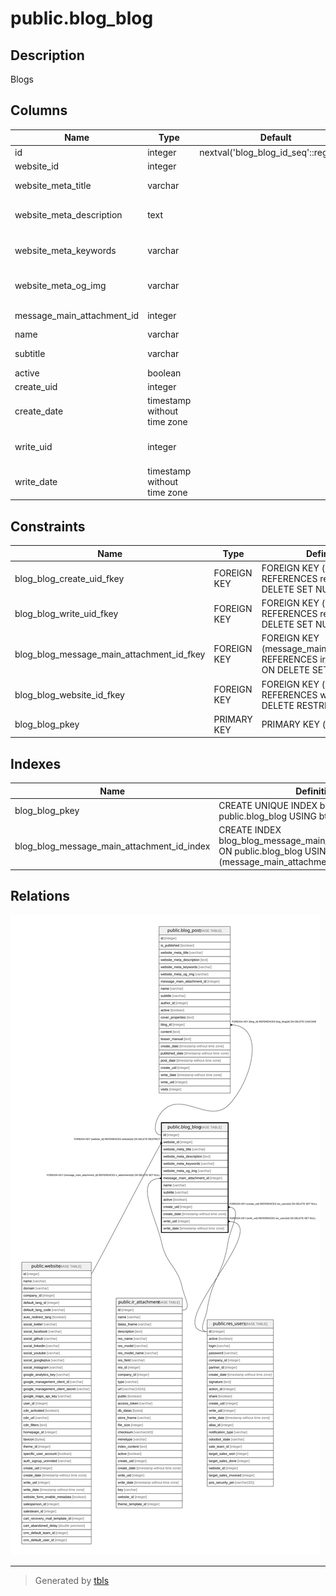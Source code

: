 # public.blog_blog

## Description

Blogs

## Columns

| Name | Type | Default | Nullable | Children | Parents | Comment |
| ---- | ---- | ------- | -------- | -------- | ------- | ------- |
| id | integer | nextval('blog_blog_id_seq'::regclass) | false | [public.blog_post](public.blog_post.md) |  |  |
| website_id | integer |  | true |  | [public.website](public.website.md) | Website |
| website_meta_title | varchar |  | true |  |  | Website meta title |
| website_meta_description | text |  | true |  |  | Website meta description |
| website_meta_keywords | varchar |  | true |  |  | Website meta keywords |
| website_meta_og_img | varchar |  | true |  |  | Website opengraph image |
| message_main_attachment_id | integer |  | true |  | [public.ir_attachment](public.ir_attachment.md) | Main Attachment |
| name | varchar |  | false |  |  | Blog Name |
| subtitle | varchar |  | true |  |  | Blog Subtitle |
| active | boolean |  | true |  |  | Active |
| create_uid | integer |  | true |  | [public.res_users](public.res_users.md) | Created by |
| create_date | timestamp without time zone |  | true |  |  | Created on |
| write_uid | integer |  | true |  | [public.res_users](public.res_users.md) | Last Updated by |
| write_date | timestamp without time zone |  | true |  |  | Last Updated on |

## Constraints

| Name | Type | Definition |
| ---- | ---- | ---------- |
| blog_blog_create_uid_fkey | FOREIGN KEY | FOREIGN KEY (create_uid) REFERENCES res_users(id) ON DELETE SET NULL |
| blog_blog_write_uid_fkey | FOREIGN KEY | FOREIGN KEY (write_uid) REFERENCES res_users(id) ON DELETE SET NULL |
| blog_blog_message_main_attachment_id_fkey | FOREIGN KEY | FOREIGN KEY (message_main_attachment_id) REFERENCES ir_attachment(id) ON DELETE SET NULL |
| blog_blog_website_id_fkey | FOREIGN KEY | FOREIGN KEY (website_id) REFERENCES website(id) ON DELETE RESTRICT |
| blog_blog_pkey | PRIMARY KEY | PRIMARY KEY (id) |

## Indexes

| Name | Definition |
| ---- | ---------- |
| blog_blog_pkey | CREATE UNIQUE INDEX blog_blog_pkey ON public.blog_blog USING btree (id) |
| blog_blog_message_main_attachment_id_index | CREATE INDEX blog_blog_message_main_attachment_id_index ON public.blog_blog USING btree (message_main_attachment_id) |

## Relations

![er](public.blog_blog.svg)

---

> Generated by [tbls](https://github.com/k1LoW/tbls)
